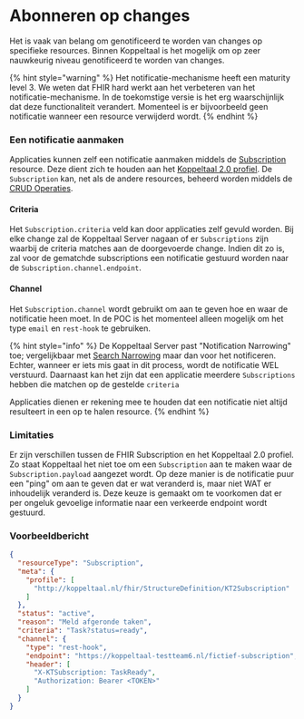 # Abonneren op changes

Het is vaak van belang om genotificeerd te worden van changes op specifieke resources. Binnen Koppeltaal is het mogelijk om op zeer nauwkeurig niveau genotificeerd te worden van changes.

{% hint style="warning" %}
Het notificatie-mechanisme heeft een maturity level 3. We weten dat FHIR hard werkt aan het verbeteren van het notificatie-mechanisme. In de toekomstige versie is het erg waarschijnlijk dat deze functionaliteit verandert. Momenteel is er bijvoorbeeld geen notificatie wanneer een resource verwijderd wordt.
{% endhint %}

### Een notificatie aanmaken

Applicaties kunnen zelf een notificatie aanmaken middels de [Subscription](https://www.hl7.org/fhir/subscription.html) resource. Deze dient zich te houden aan het [Koppeltaal 2.0 profiel](https://simplifier.net/koppeltaalv2.0/kt2\_subscription). De `Subscription` kan, net als de andere resources, beheerd worden middels de [CRUD Operaties](crud-operaties/).&#x20;

#### Criteria

Het `Subscription.criteria` veld kan door applicaties zelf gevuld worden. Bij elke change zal de Koppeltaal Server nagaan of er `Subscriptions` zijn waarbij de criteria matches aan de doorgevoerde change. Indien dit zo is, zal voor de gematchde subscriptions een notificatie gestuurd worden naar de `Subscription.channel.endpoint`.

#### Channel

Het `Subscription.channel` wordt gebruikt om aan te geven hoe en waar de notificatie heen moet. In de POC is het momenteel alleen mogelijk om het type `email` en `rest-hook` te gebruiken.

{% hint style="info" %}
De Koppeltaal Server past "Notification Narrowing" toe; vergelijkbaar met [Search Narrowing](../../domeinbeheer/rollen-beheren/search-narrowing.md) maar dan voor het notificeren. Echter, wanneer er iets mis gaat in dit process, wordt de notificatie WEL verstuurd. Daarnaast kan het zijn dat een applicatie meerdere `Subscriptions` hebben die matchen op de gestelde `criteria`

Applicaties dienen er rekening mee te houden dat een notificatie niet altijd resulteert in een op te halen resource.
{% endhint %}

### Limitaties

Er zijn verschillen tussen de FHIR Subscription en het Koppeltaal 2.0 profiel. Zo staat Koppeltaal het niet toe om een `Subscription` aan te maken waar de `Subscription.payload` aangezet wordt. Op deze manier is de notificatie puur een "ping" om aan te geven dat er wat veranderd is, maar niet WAT er inhoudelijk veranderd is. Deze keuze is gemaakt om te voorkomen dat er per ongeluk gevoelige informatie naar een verkeerde endpoint wordt gestuurd.&#x20;

### Voorbeeldbericht

```json
{
  "resourceType": "Subscription",
  "meta": {
    "profile": [
      "http://koppeltaal.nl/fhir/StructureDefinition/KT2Subscription"
    ]
  },
  "status": "active",
  "reason": "Meld afgeronde taken",
  "criteria": "Task?status=ready",
  "channel": {
    "type": "rest-hook",
    "endpoint": "https://koppeltaal-testteam6.nl/fictief-subscription",
    "header": [
      "X-KTSubscription: TaskReady",
      "Authorization: Bearer <TOKEN>"
    ]
  }
}
```

